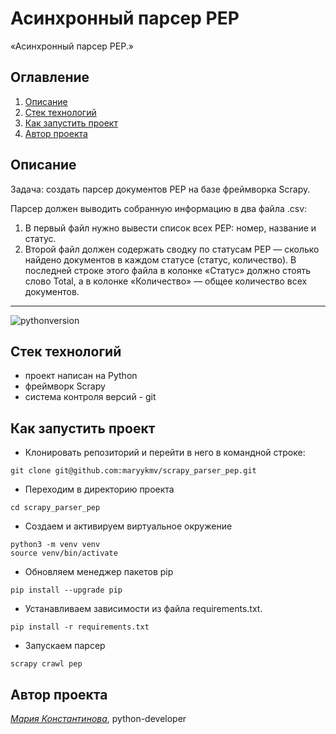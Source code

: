 # Асинхронный парсер PEP
«Асинхронный парсер PEP.»

## Оглавление
1. [Описание](#описание)
2. [Стек технологий](#стек-технологий)
3. [Как запустить проект](#как-запустить-проект)
4. [Автор проекта](#автор-проекта)


## Описание
Задача: создать парсер документов PEP на базе фреймворка Scrapy.

Парсер должен выводить собранную информацию в два файла .csv:
1. В первый файл нужно вывести список всех PEP: номер, название и статус.
2. Второй файл должен содержать сводку по статусам PEP — сколько найдено документов в каждом статусе (статус, количество). В последней строке этого файла в колонке «Статус» должно стоять слово Total, а в колонке «Количество» — общее количество всех документов.


___
![pythonversion](https://img.shields.io/badge/python-%3E%3D3.9-blue)

## Стек технологий
- проект написан на Python
- фреймворк Scrapy
- система контроля версий - git


## Как запустить проект

- Клонировать репозиторий и перейти в него в командной строке:
```
git clone git@github.com:maryykmv/scrapy_parser_pep.git
```

- Переходим в директорию проекта
```
cd scrapy_parser_pep
```

- Создаем и активируем виртуальное окружение
```
python3 -m venv venv
source venv/bin/activate
```

- Обновляем менеджер пакетов pip
```
pip install --upgrade pip
```

- Устанавливаем зависимости из файла requirements.txt.
```
pip install -r requirements.txt
```

- Запускаем парсер
```
scrapy crawl pep
```


## Автор проекта
_[Мария Константинова](https://github.com/maryykmv)_, python-developer
